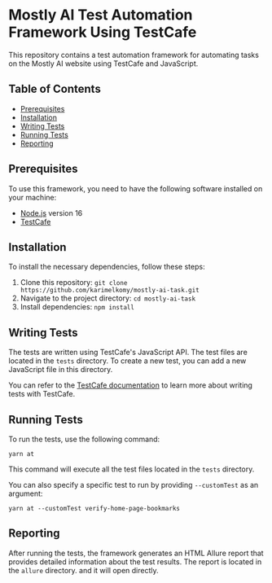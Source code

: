 # Mostly AI Test Automation Framework Using TestCafe

This repository contains a test automation framework for automating tasks on the Mostly AI website using TestCafe and JavaScript.

## Table of Contents

- [Prerequisites](#prerequisites)
- [Installation](#installation)
- [Writing Tests](#writing-tests)
- [Running Tests](#running-tests)
- [Reporting](#reporting)

## Prerequisites

To use this framework, you need to have the following software installed on your machine:

- [Node.js](https://nodejs.org) version 16
- [TestCafe](https://devexpress.github.io/testcafe/)

## Installation

To install the necessary dependencies, follow these steps:

1. Clone this repository: `git clone https://github.com/karimelkomy/mostly-ai-task.git`
2. Navigate to the project directory: `cd mostly-ai-task`
3. Install dependencies: `npm install`

## Writing Tests

The tests are written using TestCafe's JavaScript API. The test files are located in the `tests` directory. To create a new test, you can add a new JavaScript file in this directory.

You can refer to the [TestCafe documentation](https://devexpress.github.io/testcafe/documentation/test-api/) to learn more about writing tests with TestCafe.

## Running Tests

To run the tests, use the following command:

```
yarn at
```

This command will execute all the test files located in the `tests` directory.

You can also specify a specific test to run by providing `--customTest` as an argument:

```
yarn at --customTest verify-home-page-bookmarks
```

## Reporting

After running the tests, the framework generates an HTML Allure report that provides detailed information about the test results. The report is located in the `allure` directory. and it will open directly.
